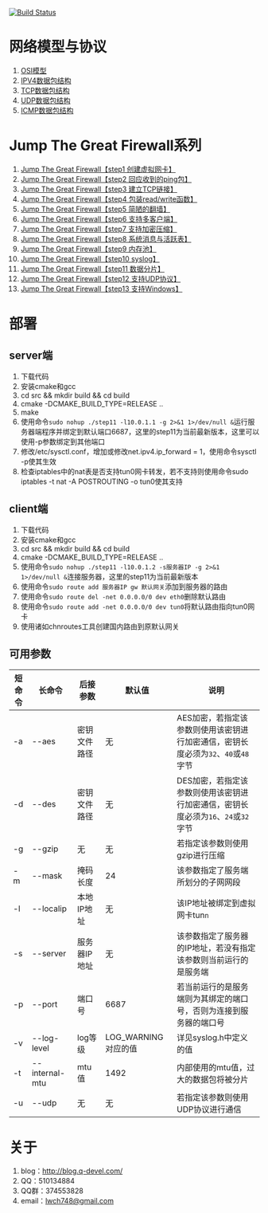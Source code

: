 [![Build Status](https://travis-ci.org/lwch/qtun.svg?branch=master)](https://travis-ci.org/lwch/qtun)

# 网络模型与协议

1. [OSI模型](http://blog.q-devel.com/osi%e6%a8%a1%e5%9e%8b/)
2. [IPV4数据包结构](http://blog.q-devel.com/ipv4%e6%95%b0%e6%8d%ae%e5%8c%85%e7%bb%93%e6%9e%84/)
3. [TCP数据包结构](http://blog.q-devel.com/tcp%e6%95%b0%e6%8d%ae%e5%8c%85%e7%bb%93%e6%9e%84/)
4. [UDP数据包结构](http://blog.q-devel.com/udp%e6%95%b0%e6%8d%ae%e5%8c%85%e7%bb%93%e6%9e%84/)
5. [ICMP数据包结构](http://blog.q-devel.com/icmp%e6%95%b0%e6%8d%ae%e5%8c%85%e7%bb%93%e6%9e%84/)

# Jump The Great Firewall系列

1. [Jump The Great Firewall【step1 创建虚拟网卡】](http://blog.q-devel.com/jump-the-great-firewall-step1/)
2. [Jump The Great Firewall【step2 回应收到的ping包】](http://blog.q-devel.com/jump-the-great-firewall-step2/)
3. [Jump The Great Firewall【step3 建立TCP链接】](http://blog.q-devel.com/jump-the-great-firewall-step3/)
4. [Jump The Great Firewall【step4 包装read/write函数】](http://blog.q-devel.com/jump-the-great-firewall-step4/)
5. [Jump The Great Firewall【step5 简陋的翻墙】](http://blog.q-devel.com/jump-the-great-firewall-step5/)
6. [Jump The Great Firewall【step6 支持多客户端】](http://blog.q-devel.com/jump-the-great-firewall-step6/)
7. [Jump The Great Firewall【step7 支持加密压缩】](http://blog.q-devel.com/jump-the-great-firewall-step7/)
8. [Jump The Great Firewall【step8 系统消息与活跃表】](http://blog.q-devel.com/jump-the-great-firewall-step8/)
9. [Jump The Great Firewall【step9 内存池】](http://blog.q-devel.com/jump-the-great-firewall-step9/)
10. [Jump The Great Firewall【step10 syslog】](http://blog.q-devel.com/jump-the-great-firewall-step10/)
11. [Jump The Great Firewall【step11 数据分片】](http://blog.q-devel.com/jump-the-great-firewall-step11/)
12. [Jump The Great Firewall【step12 支持UDP协议】](http://blog.q-devel.com/jump-the-great-firewall-step12/)
13. [Jump The Great Firewall【step13 支持Windows】](http://blog.q-devel.com/jump-the-great-firewall-step13/)

# 部署

## server端

1. 下载代码
2. 安装cmake和gcc
3. cd src && mkdir build && cd build
4. cmake -DCMAKE\_BUILD\_TYPE=RELEASE ..
5. make
6. 使用命令`sudo nohup ./step11 -l10.0.1.1 -g 2>&1 1>/dev/null &`运行服务器端程序并绑定到默认端口6687，这里的step11为当前最新版本，这里可以使用-p参数绑定到其他端口
7. 修改/etc/sysctl.conf，增加或修改net.ipv4.ip\_forward = 1，使用命令sysctl -p使其生效
8. 检查iptables中的nat表是否支持tun0网卡转发，若不支持则使用命令sudo iptables -t nat -A POSTROUTING -o tun0使其支持

## client端

1. 下载代码
2. 安装cmake和gcc
3. cd src && mkdir build && cd build
4. cmake -DCMAKE\_BUILD\_TYPE=RELEASE ..
5. 使用命令`sudo nohup ./step11 -l10.0.1.2 -s服务器IP -g 2>&1 1>/dev/null &`连接服务器，这里的step11为当前最新版本
6. 使用命令`sudo route add 服务器IP gw 默认网关`添加到服务器的路由
7. 使用命令`sudo route del -net 0.0.0.0/0 dev eth0`删除默认路由
8. 使用命令`sudo route add -net 0.0.0.0/0 dev tun0`将默认路由指向tun0网卡
9. 使用诸如chnroutes工具创建国内路由到原默认网关

## 可用参数

短命令 | 长命令         | 后接参数     | 默认值               | 说明
------ | -------------- | ------------ | -------------------- | -----
-a     | --aes          | 密钥文件路径 | 无                   | AES加密，若指定该参数则使用该密钥进行加密通信，密钥长度必须为`32`、`40`或`48`字节
-d     | --des          | 密钥文件路径 | 无                   | DES加密，若指定该参数则使用该密钥进行加密通信，密钥长度必须为`16`、`24`或`32`字节
-g     | --gzip         | 无           | 无                   | 若指定该参数则使用gzip进行压缩
-m     | --mask         | 掩码长度     | 24                   | 该参数指定了服务端所划分的子网网段
-l     | --localip      | 本地IP地址   | 无                   | 该IP地址被绑定到虚拟网卡tun`n`
-s     | --server       | 服务器IP地址 | 无                   | 该参数指定了服务器的IP地址，若没有指定该参数则当前运行的是服务端
-p     | --port         | 端口号       | 6687                 | 若当前运行的是服务端则为其绑定的端口号，否则为连接到服务器的端口号
-v     | --log-level    | log等级      | LOG\_WARNING对应的值 | 详见syslog.h中定义的值
-t     | --internal-mtu | mtu值        | 1492                 | 内部使用的mtu值，过大的数据包将被分片
-u     | --udp          | 无           | 无                   | 若指定该参数则使用UDP协议进行通信

# 关于

1. blog：http://blog.q-devel.com/
2. QQ：510134884
3. QQ群：374553828
4. email：lwch748@gmail.com
